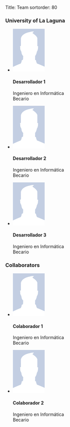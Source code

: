 Title: Team
sortorder: 80

<h3>University of La Laguna</h3>
<ul class="list-group">
  <li class="list-group-item">
    <div class="media-left" style="width: 100px;">
     <img src="images/placeholder_photo.png">
    </div>
    <div class="media-body">
      <h4>Desarrollador 1</h4>
      <p>Ingeniero en Informática<br>Becario</p>
    </div>
  </li>
  <li class="list-group-item">
    <div class="media-left" style="width: 100px;">
     <img src="images/placeholder_photo.png">
    </div>
    <div class="media-body">
      <h4>Desarrollador 2</h4>
      <p>Ingeniero en Informática<br>Becario</p>
    </div>
  </li>
  <li class="list-group-item">
    <div class="media-left" style="width: 100px;">
     <img src="images/placeholder_photo.png">
    </div>
    <div class="media-body">
      <h4>Desarrollador 3</h4>
      <p>Ingeniero en Informática<br>Becario</p>
    </div>
  </li>
</ul>

<h3>Collaborators</h3>
<ul class="list-group">
  <li class="list-group-item">
    <div class="media-left" style="width: 100px;">
     <img src="images/placeholder_photo.png">
    </div>
    <div class="media-body">
      <h4>Colaborador 1</h4>
      <p>Ingeniero en Informática<br>Becario</p>
    </div>
  </li>
  <li class="list-group-item">
    <div class="media-left" style="width: 100px;">
     <img src="images/placeholder_photo.png">
    </div>
    <div class="media-body">
      <h4>Colaborador 2</h4>
      <p>Ingeniero en Informática<br>Becario</p>
    </div>
  </li>
</ul>
